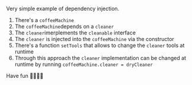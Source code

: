 Very simple example of dependency injection. 

1. There's a `coffeeMachine`
2. The `coffeeMachine`depends on a `cleaner` 
3. The `cleaner`imerplements the `cleanable` interface
4. The `cleaner` is injected into the `coffeeMachine` via the constructor
5. There's a function `setTools` that allows to change the `cleaner` tools at runtime
6. Through this approach the `cleaner` implementation can be changed at runtime by running `coffeeMachine.cleaner = dryCleaner`

Have fun 👨‍💻👩‍💻